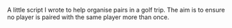 A little script I wrote to help organise pairs in a golf trip. The aim is to ensure no player is paired with the same player more than once.